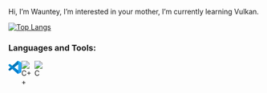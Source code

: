 Hi, I’m Wauntey,
I’m interested in your mother,
I’m currently learning Vulkan.

[![Top Langs](https://github-readme-stats.vercel.app/api/top-langs/?username=wauntey-rl)](https://github.com/anuraghazra/github-readme-stats)

### Languages and Tools:

<img align="left" alt="Visual Studio Code" width="26px" src="https://raw.githubusercontent.com/github/explore/80688e429a7d4ef2fca1e82350fe8e3517d3494d/topics/visual-studio-code/visual-studio-code.png" />
<img align="left" alt="C++" width="26px" src="https://sdtimes.com/wp-content/uploads/2018/03/cpppp.png" />
<img align="left" alt="C" width="26px" src="https://i.ibb.co/yS4phJM/pngkit-download-png-1010012.png" />

